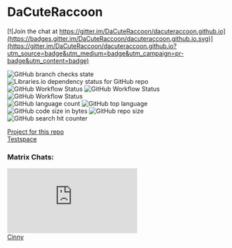 # DaCuteRaccoon

[![Join the chat at https://gitter.im/DaCuteRaccoon/dacuteraccoon.github.io](https://badges.gitter.im/DaCuteRaccoon/dacuteraccoon.github.io.svg)](https://gitter.im/DaCuteRaccoon/dacuteraccoon.github.io?utm_source=badge&utm_medium=badge&utm_campaign=pr-badge&utm_content=badge)

![GitHub branch checks state](https://img.shields.io/github/checks-status/DaCuteRaccoon/dacuteraccoon.github.io/main)
<br>
![Libraries.io dependency status for GitHub repo](https://img.shields.io/librariesio/github/DaCuteRaccoon/dacuteraccoon.github.io)
<br>
![GitHub Workflow Status](https://img.shields.io/github/workflow/status/DaCuteRaccoon/dacuteraccoon.github.io/CodeQL)
![GitHub Workflow Status](https://img.shields.io/github/workflow/status/DaCuteRaccoon/dacuteraccoon.github.io/njsscan%20sarif)
![GitHub Workflow Status](https://img.shields.io/github/workflow/status/DaCuteRaccoon/dacuteraccoon.github.io/OSSAR)
<br>
![GitHub language count](https://img.shields.io/github/languages/count/DaCuteRaccoon/dacuteraccoon.github.io)
![GitHub top language](https://img.shields.io/github/languages/top/DaCuteRaccoon/dacuteraccoon.github.io)
<br>
![GitHub code size in bytes](https://img.shields.io/github/languages/code-size/DaCuteRaccoon/dacuteraccoon.github.io)
![GitHub repo size](https://img.shields.io/github/repo-size/DaCuteRaccoon/dacuteraccoon.github.io)
<br>
![GitHub search hit counter](https://img.shields.io/github/search/DaCuteRaccoon/dacuteraccoon.github.io/DaCuteRaccoon)


[Project for this repo](https://github.com/users/DaCuteRaccoon/projects/4)
<br>
[Testspace](https://dacuteraccoon.testspace.com/)


<!-- Notes for me
This website is a good example template: https://api.msn.com/
-->


### Matrix Chats:
![Matrix](https://img.shields.io/matrix/Raccoon:matrix.org)
<br>
[Cinny](https://app.cinny.in/)
